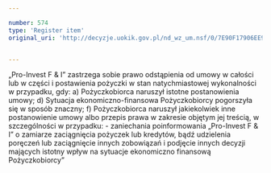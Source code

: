 ```yaml
---

number: 574
type: 'Register item'
original_uri: 'http://decyzje.uokik.gov.pl/nd_wz_um.nsf/0/7E90F17906EE9C27C12572DD003295EA?OpenDocument'


---
```


„Pro-Invest F &amp; I” zastrzega sobie prawo odstąpienia od umowy w całości lub w części i postawienia pożyczki w stan natychmiastowej wykonalności w przypadku, gdy: a) Pożyczkobiorca naruszył istotne postanowienia umowy; d) Sytuacja ekonomiczno-finansowa Pożyczkobiorcy pogorszyła się w sposób znaczny; f) Pożyczkobiorca naruszył jakiekolwiek inne postanowienie umowy albo przepis prawa w zakresie objętym jej treścią, w szczególności w przypadku: - zaniechania poinformowania „Pro-Invest F &amp; I” o zamiarze zaciągnięcia pożyczek lub kredytów, bądź udzielenia poręczeń lub zaciągnięcie innych zobowiązań i podjęcie innych decyzji mających istotny wpływ na sytuacje ekonomiczno finansową Pożyczkobiorcy”
